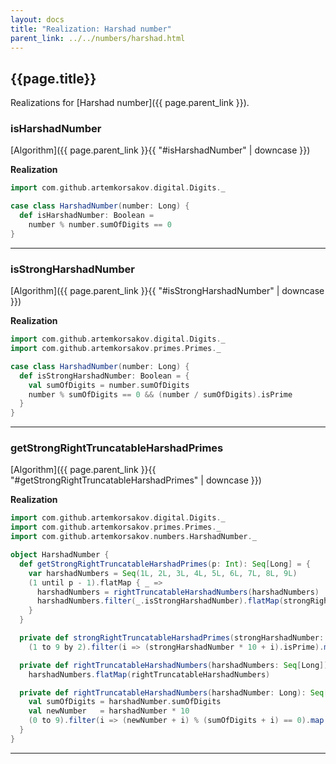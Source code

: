 ```yaml
---
layout: docs
title: "Realization: Harshad number"
parent_link: ../../numbers/harshad.html
---
```


## {{page.title}}

Realizations for [Harshad number]({{ page.parent_link }}).

### isHarshadNumber

[Algorithm]({{ page.parent_link }}{{ "#isHarshadNumber" | downcase }})

**Realization**
```scala
import com.github.artemkorsakov.digital.Digits._

case class HarshadNumber(number: Long) {
  def isHarshadNumber: Boolean =
    number % number.sumOfDigits == 0
}
```

---

### isStrongHarshadNumber

[Algorithm]({{ page.parent_link }}{{ "#isStrongHarshadNumber" | downcase }})

**Realization**
```scala
import com.github.artemkorsakov.digital.Digits._
import com.github.artemkorsakov.primes.Primes._

case class HarshadNumber(number: Long) {
  def isStrongHarshadNumber: Boolean = {
    val sumOfDigits = number.sumOfDigits
    number % sumOfDigits == 0 && (number / sumOfDigits).isPrime
  }
}
```

---

### getStrongRightTruncatableHarshadPrimes

[Algorithm]({{ page.parent_link }}{{ "#getStrongRightTruncatableHarshadPrimes" | downcase }})

**Realization**
```scala
import com.github.artemkorsakov.digital.Digits._
import com.github.artemkorsakov.primes.Primes._
import com.github.artemkorsakov.numbers.HarshadNumber._

object HarshadNumber {
  def getStrongRightTruncatableHarshadPrimes(p: Int): Seq[Long] = {
    var harshadNumbers = Seq(1L, 2L, 3L, 4L, 5L, 6L, 7L, 8L, 9L)
    (1 until p - 1).flatMap { _ =>
      harshadNumbers = rightTruncatableHarshadNumbers(harshadNumbers)
      harshadNumbers.filter(_.isStrongHarshadNumber).flatMap(strongRightTruncatableHarshadPrimes)
    }
  }

  private def strongRightTruncatableHarshadPrimes(strongHarshadNumber: Long): Seq[Long] =
    (1 to 9 by 2).filter(i => (strongHarshadNumber * 10 + i).isPrime).map(strongHarshadNumber * 10 + _)

  private def rightTruncatableHarshadNumbers(harshadNumbers: Seq[Long]): Seq[Long] =
    harshadNumbers.flatMap(rightTruncatableHarshadNumbers)

  private def rightTruncatableHarshadNumbers(harshadNumber: Long): Seq[Long] = {
    val sumOfDigits = harshadNumber.sumOfDigits
    val newNumber   = harshadNumber * 10
    (0 to 9).filter(i => (newNumber + i) % (sumOfDigits + i) == 0).map(newNumber + _)
  }
}
```

---
